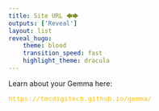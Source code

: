 ```yaml
---
title: Site URL 🡄🡆
outputs: ['Reveal']
layout: list
reveal_hugo:
    theme: blood
    transition_speed: fast
    highlight_theme: dracula
---
```

Learn about your Gemma here:

<span style="font-size: 110%; color: #ffc000;">`https://tmcdigitech.github.io/gemma/`</span>
